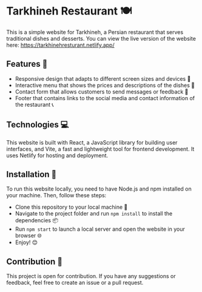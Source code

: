 # Tarkhineh Restaurant 🍽️

This is a simple website for Tarkhineh, a Persian restaurant that serves traditional dishes and desserts. You can view the live version of the website here: https://tarkhinehresturant.netlify.app/

## Features 🌟

- Responsive design that adapts to different screen sizes and devices 📱
- Interactive menu that shows the prices and descriptions of the dishes 🍜
- Contact form that allows customers to send messages or feedback 📧
- Footer that contains links to the social media and contact information of the restaurant 📞

## Technologies 💻

This website is built with React, a JavaScript library for building user interfaces, and Vite, a fast and lightweight tool for frontend development. It uses Netlify for hosting and deployment.

## Installation 🚀

To run this website locally, you need to have Node.js and npm installed on your machine. Then, follow these steps:

- Clone this repository to your local machine 📂
- Navigate to the project folder and run `npm install` to install the dependencies 📦
- Run `npm start` to launch a local server and open the website in your browser 🌐
- Enjoy! 😊

## Contribution 💬

This project is open for contribution. If you have any suggestions or feedback, feel free to create an issue or a pull request.


 
